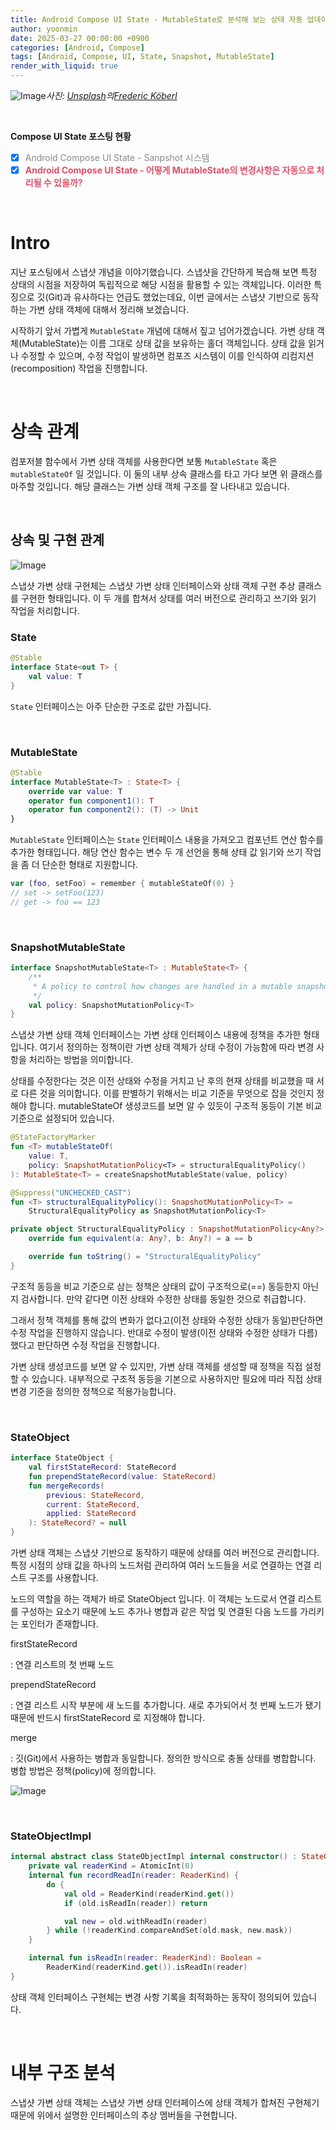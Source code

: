 ```yaml
---
title: Android Compose UI State - MutableState로 분석해 보는 상태 자동 업데이트
author: yoonmin
date: 2025-03-27 00:00:00 +0900
categories: [Android, Compose]
tags: [Android, Compose, UI, State, Snapshot, MutableState]
render_with_liquid: true
---
```


![Image](https://github.com/user-attachments/assets/4fe074d6-c7af-4f72-bd7a-4c60cb4ee0d9)_사진: [Unsplash](https://unsplash.com/ko/사진/검은색-평면-스크린-컴퓨터-모니터-근처에서-켜진-검은색-노트북-컴퓨터-컴퓨터-2836IR07ocg?utm_content=creditCopyText&utm_medium=referral&utm_source=unsplash)의[Frederic Köberl](https://unsplash.com/ko/@internetztube?utm_content=creditCopyText&utm_medium=referral&utm_source=unsplash)_

​		

**Compose UI State 포스팅 현황**

+ [x] <span style="color: #898989">Android Compose UI State - Sanpshot 시스템</span>
+ [x] <span style="color: #e05069">**Android Compose UI State - 어떻게 MutableState의 변경사항은 자동으로 처리될 수 있을까?**  </span>

​		

# Intro

지난 포스팅에서 스냅샷 개념을 이야기했습니다. 스냅샷을 간단하게 복습해 보면 특정 상태의 시점을 저장하여 독립적으로 해당 시점을 활용할 수 있는 객체입니다. 이러한 특징으로 깃(Git)과 유사하다는 언급도 했었는데요, 이번 글에서는 스냅샷 기반으로 동작하는 가변 상태 객체에 대해서 정리해 보겠습니다.

시작하기 앞서 가볍게 `MutableState` 개념에 대해서 짚고 넘어가겠습니다. 가변 상태 객체(MutableState)는 이름 그대로 상태 값을 보유하는 홀더 객체입니다. 상태 값을 읽거나 수정할 수 있으며, 수정 작업이 발생하면 컴포즈 시스템이 이를 인식하여 리컴지션(recomposition) 작업을 진행합니다.

​		

# 상속 관계

컴포저블 함수에서 가변 상태 객체를 사용한다면 보통 `MutableState` 혹은 `mutableStateOf` 일 것입니다. 이 둘의 내부 상속 클래스를 타고 가다 보면 위 클래스를 마주할 것입니다. 해당 클래스는 가변 상태 객체 구조를 잘 나타내고 있습니다.

​		

## 상속 및 구현 관계

![Image](https://github.com/user-attachments/assets/84674ece-2216-4232-af69-7863b4dc9a6b)



스냅샷 가변 상태 구현체는 스냅샷 가변 상태 인터페이스와 상태 객체 구현 추상 클래스를 구현한 형태입니다. 이 두 개를 합쳐서 상태를 여러 버전으로 관리하고 쓰기와 읽기 작업을 처리합니다.

### State

```kotlin
@Stable
interface State<out T> {
    val value: T
}
```

`State` 인터페이스는 아주 단순한 구조로 값만 가집니다.

​		

### MutableState

```kotlin
@Stable
interface MutableState<T> : State<T> {
    override var value: T
    operator fun component1(): T
    operator fun component2(): (T) -> Unit
}
```

`MutableState` 인터페이스는 `State` 인터페이스 내용을 가져오고 컴포넌트 연산 함수를 추가한 형태입니다. 해당 연산 함수는 변수 두 개 선언을 통해 상태 값 읽기와 쓰기 작업을 좀 더 단순한 형태로 지원합니다.

```kotlin
var (foo, setFoo) = remember { mutableStateOf(0) } 
// set -> setFoo(123)
// get -> foo == 123 
```

​		

### SnapshotMutableState

```kotlin
interface SnapshotMutableState<T> : MutableState<T> {
    /**
     * A policy to control how changes are handled in a mutable snapshot.
     */
    val policy: SnapshotMutationPolicy<T>
}
```

스냅샷 가변 상태 객체 인터페이스는 가변 상태 인터페이스 내용에 정책을 추가한 형태입니다. 여기서 정의하는 정책이란 가변 상태 객체가 상태 수정이 가능함에 따라 변경 사항을 처리하는 방법을 의미합니다.

상태를 수정한다는 것은 이전 상태와 수정을 거치고 난 후의 현재 상태를 비교했을 때 서로 다른 것을 의미합니다. 이를 판별하기 위해서는 비교 기준을 무엇으로 잡을 것인지 정해야 합니다. mutableStateOf 생성코드를 보면 알 수 있듯이 구조적 동등이 기본 비교 기준으로 설정되어 있습니다.

```kotlin
@StateFactoryMarker
fun <T> mutableStateOf(
    value: T,
    policy: SnapshotMutationPolicy<T> = structuralEqualityPolicy()
): MutableState<T> = createSnapshotMutableState(value, policy)
```

````kotlin
@Suppress("UNCHECKED_CAST")
fun <T> structuralEqualityPolicy(): SnapshotMutationPolicy<T> =
    StructuralEqualityPolicy as SnapshotMutationPolicy<T>

private object StructuralEqualityPolicy : SnapshotMutationPolicy<Any?> {
    override fun equivalent(a: Any?, b: Any?) = a == b

    override fun toString() = "StructuralEqualityPolicy"
}
````

구조적 동등을 비교 기준으로 삼는 정책은 상태의 값이 구조적으로(==) 동등한지 아닌지 검사합니다. 만약 같다면 이전 상태와 수정한 상태를 동일한 것으로 취급합니다. 

그래서 정책 객체를 통해 값의 변화가 없다고(이전 상태와 수정한 상태가 동일)판단하면 수정 작업을 진행하지 않습니다. 반대로 수정이 발생(이전 상태와 수정한 상태가 다름)했다고 판단하면 수정 작업을 진행합니다.

가변 상태 생성코드를 보면 알 수 있지만, 가변 상태 객체를 생성할 때 정책을 직접 설정할 수 있습니다. 내부적으로 구조적 동등을 기본으로 사용하지만 필요에 따라 직접 상태 변경 기준을 정의한 정책으로 적용가능합니다.

​		

### StateObject

````kotlin
interface StateObject {
    val firstStateRecord: StateRecord
    fun prependStateRecord(value: StateRecord)
    fun mergeRecords(
        previous: StateRecord,
        current: StateRecord,
        applied: StateRecord
    ): StateRecord? = null
}
````

가변 상태 객체는 스냅샷 기반으로 동작하기 때문에 상태를 여러 버전으로 관리합니다. 특정 시점의 상태 값을 하나의 노드처럼 관리하여 여러 노드들을 서로 연결하는 연결 리스트 구조를 사용합니다.

노드의 역할을 하는 객체가 바로 StateObject 입니다. 이 객체는 노드로서 연결 리스트를 구성하는 요소기 때문에 노드 추가나 병합과 같은 작업 및 연결된 다음 노드를 가리키는 포인터가 존재합니다.

firstStateRecord

: 연결 리스트의 첫 번째 노드

prependStateRecord

: 연결 리스트 시작 부분에 새 노드를 추가합니다. 새로 추가되어서 첫 번째 노드가 됐기 때문에 반드시 firstStateRecord 로 지정해야 합니다.

merge

: 깃(Git)에서 사용하는 병합과 동일합니다. 정의한 방식으로 충돌 상태를 병합합니다. 병합 방법은 정책(policy)에 정의합니다.

![Image](https://github.com/user-attachments/assets/43374222-4602-4157-bb51-6cde804d1095)

​		

### StateObjectImpl

````kotlin
internal abstract class StateObjectImpl internal constructor() : StateObject {
    private val readerKind = AtomicInt(0)
    internal fun recordReadIn(reader: ReaderKind) {
        do {
            val old = ReaderKind(readerKind.get())
            if (old.isReadIn(reader)) return

            val new = old.withReadIn(reader)
        } while (!readerKind.compareAndSet(old.mask, new.mask))
    }

    internal fun isReadIn(reader: ReaderKind): Boolean =
        ReaderKind(readerKind.get()).isReadIn(reader)
}
````

상태 객체 인터페이스 구현체는 변경 사항 기록을 최적화하는 동작이 정의되어 있습니다.

​		

# 내부 구조 분석

<script src="https://gist.github.com/Yoon-Min/a81377e74bd70f0bfd24e64a081da7ab.js"></script>

스냅샷 가변 상태 객체는 스냅샷 가변 상태 인터페이스에 상태 객체가 합쳐진 구현체기 때문에 위에서 설명한 인터페이스의 추상 멤버들을 구현합니다.









